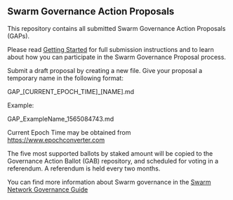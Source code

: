## Swarm Governance Action Proposals

This repository contains all submitted Swarm Governance Action Proposals (GAPs).

Please read [Getting Started](https://github.com/swarmfund/networkgovernance/blob/master/docs/getting-started.md) for full submission instructions and to learn about how you can participate in the Swarm Governance Proposal process.

Submit a draft proposal by creating a new file. Give your proposal a temporary name in the following format:

GAP_[CURRENT_EPOCH_TIME]_[NAME].md

Example:

GAP_ExampleName_1565084743.md

Current Epoch Time may be obtained from https://www.epochconverter.com

The five most supported ballots by staked amount will be copied to the Governance Action Ballot (GAB) repository, and scheduled for voting in a referendum. A referendum is held every two months.

You can find more information about Swarm governance in the [Swarm Network Governance Guide](https://docs.swarmnetwork.org)
